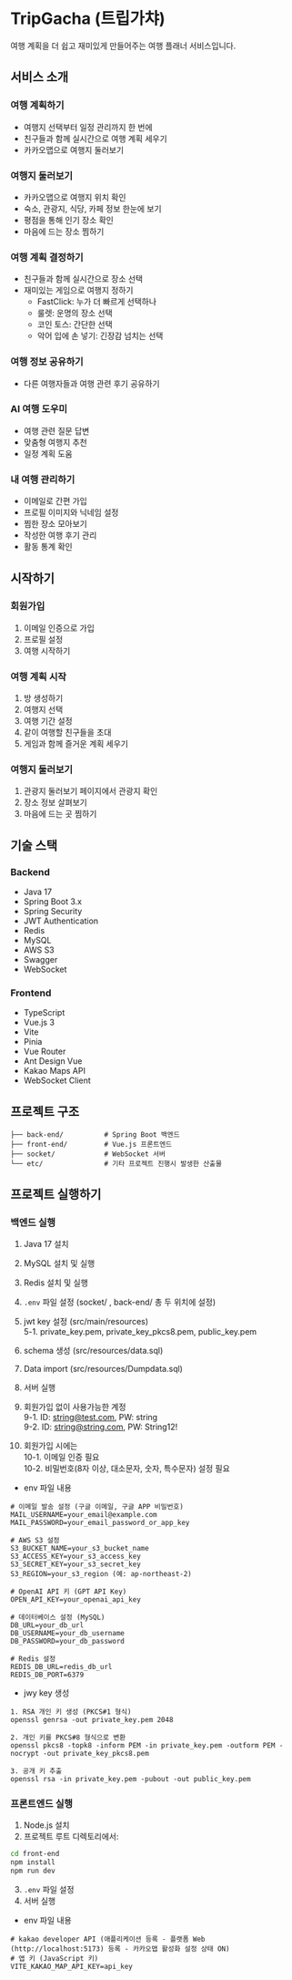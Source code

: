 # TripGacha (트립가챠)

여행 계획을 더 쉽고 재미있게 만들어주는 여행 플래너 서비스입니다.

## 서비스 소개

### 여행 계획하기
- 여행지 선택부터 일정 관리까지 한 번에
- 친구들과 함께 실시간으로 여행 계획 세우기
- 카카오맵으로 여행지 둘러보기

### 여행지 둘러보기
- 카카오맵으로 여행지 위치 확인
- 숙소, 관광지, 식당, 카페 정보 한눈에 보기
- 평점을 통해 인기 장소 확인
- 마음에 드는 장소 찜하기

### 여행 계획 결정하기
- 친구들과 함께 실시간으로 장소 선택
- 재미있는 게임으로 여행지 정하기
  - FastClick: 누가 더 빠르게 선택하나
  - 룰렛: 운명의 장소 선택
  - 코인 토스: 간단한 선택
  - 악어 입에 손 넣기: 긴장감 넘치는 선택

### 여행 정보 공유하기
- 다른 여행자들과 여행 관련 후기 공유하기

### AI 여행 도우미
- 여행 관련 질문 답변
- 맞춤형 여행지 추천
- 일정 계획 도움

### 내 여행 관리하기
- 이메일로 간편 가입
- 프로필 이미지와 닉네임 설정
- 찜한 장소 모아보기
- 작성한 여행 후기 관리
- 활동 통계 확인

## 시작하기

### 회원가입
1. 이메일 인증으로 가입
2. 프로필 설정
3. 여행 시작하기

### 여행 계획 시작
1. 방 생성하기
1. 여행지 선택
2. 여행 기간 설정
3. 같이 여행할 친구들을 초대
4. 게임과 함께 즐거운 계획 세우기

### 여행지 둘러보기
1. 관광지 둘러보기 페이지에서 관광지 확인
2. 장소 정보 살펴보기
3. 마음에 드는 곳 찜하기

## 기술 스택

### Backend
- Java 17
- Spring Boot 3.x
- Spring Security
- JWT Authentication
- Redis
- MySQL
- AWS S3
- Swagger
- WebSocket

### Frontend
- TypeScript
- Vue.js 3
- Vite
- Pinia
- Vue Router
- Ant Design Vue
- Kakao Maps API
- WebSocket Client

## 프로젝트 구조
```
├── back-end/          # Spring Boot 백엔드
├── front-end/         # Vue.js 프론트엔드
├── socket/            # WebSocket 서버
└── etc/               # 기타 프로젝트 진행시 발생한 산출물
```

## 프로젝트 실행하기

### 백엔드 실행
1. Java 17 설치
2. MySQL 설치 및 실행
3. Redis 설치 및 실행
4. `.env` 파일 설정 (socket/ , back-end/ 총 두 위치에 설정)
5. jwt key 설정 (src/main/resources)   
5-1. private_key.pem, private_key_pkcs8.pem, public_key.pem
6. schema 생성 (src/resources/data.sql)
7. Data import (src/resources/Dumpdata.sql)
8. 서버 실행    

9. 회원가입 없이 사용가능한 계정    
9-1. ID: string@test.com, PW: string    
9-2. ID: string@string.com, PW: String12!    
10. 회원가입 시에는      
10-1. 이메일 인증 필요    
10-2. 비밀번호(8자 이상, 대소문자, 숫자, 특수문자) 설정 필요    

- env 파일 내용
```
# 이메일 발송 설정 (구글 이메일, 구글 APP 비밀번호)
MAIL_USERNAME=your_email@example.com
MAIL_PASSWORD=your_email_password_or_app_key

# AWS S3 설정
S3_BUCKET_NAME=your_s3_bucket_name
S3_ACCESS_KEY=your_s3_access_key
S3_SECRET_KEY=your_s3_secret_key
S3_REGION=your_s3_region (예: ap-northeast-2)

# OpenAI API 키 (GPT API Key)
OPEN_API_KEY=your_openai_api_key

# 데이터베이스 설정 (MySQL)
DB_URL=your_db_url
DB_USERNAME=your_db_username
DB_PASSWORD=your_db_password

# Redis 설정
REDIS_DB_URL=redis_db_url
REDIS_DB_PORT=6379

```

- jwy key 생성
```
1. RSA 개인 키 생성 (PKCS#1 형식)
openssl genrsa -out private_key.pem 2048

2. 개인 키를 PKCS#8 형식으로 변환
openssl pkcs8 -topk8 -inform PEM -in private_key.pem -outform PEM -nocrypt -out private_key_pkcs8.pem

3. 공개 키 추출
openssl rsa -in private_key.pem -pubout -out public_key.pem
```


### 프론트엔드 실행
1. Node.js 설치
2. 프로젝트 루트 디렉토리에서:
```bash
cd front-end
npm install
npm run dev
```
3. `.env` 파일 설정
4. 서버 실행

- env 파일 내용
```
# kakao developer API (애플리케이션 등록 - 플랫폼 Web (http://localhost:5173) 등록 - 카카오맵 활성화 설정 상태 ON)
# 앱 키 (JavaScript 키)
VITE_KAKAO_MAP_API_KEY=api_key
```
